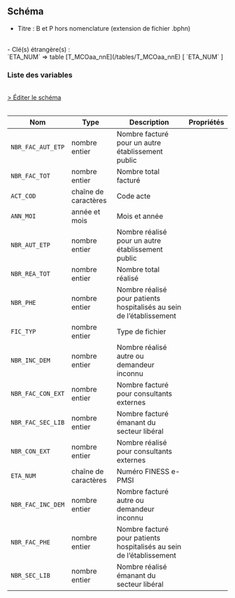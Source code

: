## Schéma

- Titre : B et P hors nomenclature (extension de fichier .bphn)
<br />
- Clé(s) étrangère(s) : <br />
`ETA_NUM` => table [T_MCOaa_nnE](/tables/T_MCOaa_nnE) [ `ETA_NUM` ]<br />

### Liste des variables
<br />
<div>
    <a href="https://gitlab.com/healthdatahub/schema-snds/edit/master/schemas/PMSI/PMSI%20MCO/T_SUPaa_nnBPHN.json"  
    arget="_blank" rel="noopener noreferrer">> Éditer le schéma</a>
    <OutboundLink />
</div>
<br />

Nom|Type|Description|Propriétés
-|-|-|-
`NBR_FAC_AUT_ETP`|nombre entier|Nombre facturé pour un autre établissement public||
`NBR_FAC_TOT`|nombre entier|Nombre total facturé||
`ACT_COD`|chaîne de caractères|Code acte||
`ANN_MOI`|année et mois|Mois et année||
`NBR_AUT_ETP`|nombre entier|Nombre réalisé pour un autre établissement public||
`NBR_REA_TOT`|nombre entier|Nombre total réalisé||
`NBR_PHE`|nombre entier|Nombre réalisé pour  patients hospitalisés au sein de l’établissement||
`FIC_TYP`|nombre entier|Type de fichier||
`NBR_INC_DEM`|nombre entier|Nombre réalisé autre ou demandeur inconnu||
`NBR_FAC_CON_EXT`|nombre entier|Nombre facturé pour consultants externes||
`NBR_FAC_SEC_LIB`|nombre entier|Nombre facturé  émanant du secteur libéral||
`NBR_CON_EXT`|nombre entier|Nombre réalisé pour consultants externes||
`ETA_NUM`|chaîne de caractères|Numéro FINESS e-PMSI||
`NBR_FAC_INC_DEM`|nombre entier|Nombre facturé autre ou demandeur inconnu||
`NBR_FAC_PHE`|nombre entier|Nombre facturé pour patients hospitalisés au sein de l’établissement||
`NBR_SEC_LIB`|nombre entier|Nombre réalisé émanant du secteur libéral||

